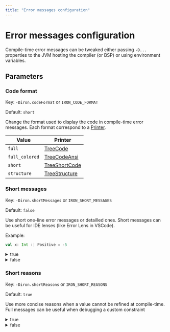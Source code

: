 ```yaml
---
title: "Error messages configuration"
---
```


# Error messages configuration

Compile-time error messages can be tweaked either passing `-D...` properties to the JVM hosting the compiler (or BSP)
or using environment variables.

## Parameters

### Code format

Key: `-Diron.codeFormat` or `IRON_CODE_FORMAT`

Default: `short`

Change the format used to display the code in compile-time error messages.
Each format correspond to a [Printer](https://scala-lang.org/api/3.x/scala/quoted/Quotes$reflectModule$Printer.html).

| Value          | Printer                                                                                                              |
| -------------- | -------------------------------------------------------------------------------------------------------------------- |
| `full`         | [TreeCode](https://scala-lang.org/api/3.x/scala/quoted/Quotes$reflectModule$PrinterModule.html#TreeCode-0)           |
| `full_colored` | [TreeCodeAnsi](https://scala-lang.org/api/3.x/scala/quoted/Quotes$reflectModule$PrinterModule.html#TreeAnsiCode-0)   |
| `short`        | [TreeShortCode](https://scala-lang.org/api/3.x/scala/quoted/Quotes$reflectModule$PrinterModule.html#TreeShortCode-0) |
| `structure`    | [TreeStructure](https://scala-lang.org/api/3.x/scala/quoted/Quotes$reflectModule$PrinterModule.html#TreeStructure-0) |

### Short messages

Key: `-Diron.shortMessages` or `IRON_SHORT_MESSAGES`

Default: `false`

Use short one-line error messages or detailled ones. Short messages can be useful for IDE lenses (like Error Lens in VSCode).

Example:

```scala
val x: Int :| Positive = -5
```

<details>

<summary>true</summary>

```
Should be strictly positive: -5
```

</details>

<details>

<summary>false</summary>

```
-- Constraint Error --------------------------------------------------------
Could not satisfy a constraint for type scala.Int.

Value: -5
Message: Should be strictly positive
----------------------------------------------------------------------------
```

</details>

### Short reasons

Key: `-Diron.shortReasons` or `IRON_SHORT_REASONS`

Default: `true`

Use more concise reasons when a value cannot be refined at compile-time.
Full messages can be useful when debugging a custom constraint

<details>

<summary>true</summary>

```
-- Constraint Error --------------------------------------------------------
Cannot refine value at compile-time because the predicate cannot be evaluated.
This is likely because the condition or the input value isn't fully inlined.

To test a constraint at runtime, use one of the `refine...` extension methods.

Inlined input: a
Inlined condition: (((a.>(0.0): Boolean): Boolean).&&((a.<(100.0): Boolean)): Boolean)
Message: Should be strictly positive & Should be less than 100
Reason: 
- Term not inlined: a:
  - at main/src/io/github/iltotore/iron/constraint/any.scala:[2990..2995]
  - at main/src/io/github/iltotore/iron/macros/intersection.scala:[903..908]
----------------------------------------------------------------------------
```

</details>

<details>

<summary>false</summary>

```
-- Constraint Error --------------------------------------------------------
Cannot refine value at compile-time because the predicate cannot be evaluated.
This is likely because the condition or the input value isn't fully inlined.

To test a constraint at runtime, use one of the `refine...` extension methods.

Inlined input: a
Inlined condition: (((a.>(0.0): Boolean): Boolean).&&((a.<(100.0): Boolean)): Boolean)
Message: Should be strictly positive & Should be less than 100
Reason: Non-inlined boolean and. The following patterns are evaluable at compile-time:
- <inlined value> && <inlined value>
- <inlined value> && false
- false && <inlined value>

Left member:
  Some arguments of `>` are not inlined:
  Arg 0:
    Term not inlined: a

Right member:
  Some arguments of `<` are not inlined:
  Arg 0:
    Term not inlined: a
---------------------------------------------------------------------------
```

</details>

